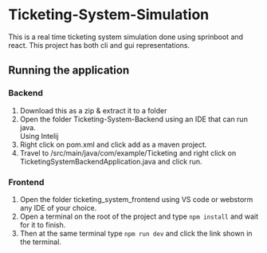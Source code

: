 # Ticketing-System-Simulation

This is a real time ticketing system simulation done using sprinboot and react. This project has both cli and gui representations.

## Running the application
### Backend
1. Download this as a zip & extract it to a folder
2. Open the folder Ticketing-System-Backend using an IDE that can run java. <br />
   Using Intelij
3. Right click on pom.xml and click add as a maven project.
4. Travel to /src/main/java/com/example/Ticketing and right click on TicketingSystemBackendApplication.java and click run.
### Frontend
1. Open the folder ticketing_system_frontend using VS code or webstorm any IDE of your choice.
2. Open a terminal on the root of the project and type `npm install` and wait for it to finish.
3. Then at the same terminal type `npm run dev` and click the link shown in the terminal.
